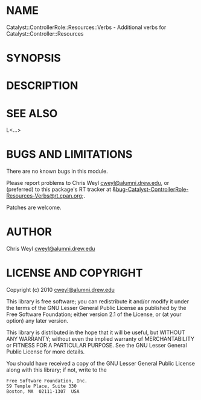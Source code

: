 # NAME

Catalyst::ControllerRole::Resources::Verbs - Additional verbs for Catalyst::Controller::Resources

# SYNOPSIS



# DESCRIPTION

# SEE ALSO

L<...>

# BUGS AND LIMITATIONS

There are no known bugs in this module.

Please report problems to Chris Weyl <cweyl@alumni.drew.edu>, or (preferred) 
to this package's RT tracker at &bug-Catalyst-ControllerRole-Resources-Verbs@rt.cpan.org;.

Patches are welcome.

# AUTHOR

Chris Weyl  <cweyl@alumni.drew.edu>



# LICENSE AND COPYRIGHT

Copyright (c) 2010  <cweyl@alumni.drew.edu>

This library is free software; you can redistribute it and/or
modify it under the terms of the GNU Lesser General Public
License as published by the Free Software Foundation; either
version 2.1 of the License, or (at your option) any later version.

This library is distributed in the hope that it will be useful,
but WITHOUT ANY WARRANTY; without even the implied warranty of
MERCHANTABILITY or FITNESS FOR A PARTICULAR PURPOSE.  See the GNU
Lesser General Public License for more details.

You should have received a copy of the GNU Lesser General Public
License along with this library; if not, write to the 

    Free Software Foundation, Inc.
    59 Temple Place, Suite 330
    Boston, MA  02111-1307  USA